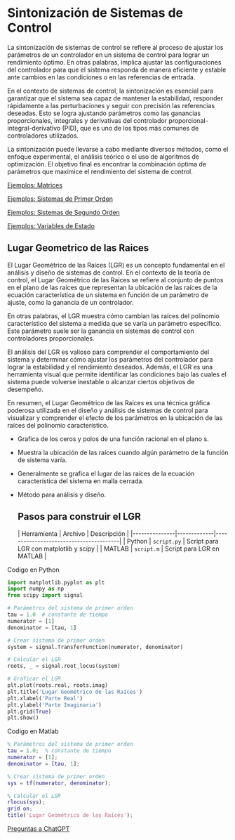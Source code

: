 # Sintonización de Sistemas de Control
La sintonización de sistemas de control se refiere al proceso de ajustar los parámetros de un controlador en un sistema de control para lograr un rendimiento óptimo. En otras palabras, implica ajustar las configuraciones del controlador para que el sistema responda de manera eficiente y estable ante cambios en las condiciones o en las referencias de entrada.

En el contexto de sistemas de control, la sintonización es esencial para garantizar que el sistema sea capaz de mantener la estabilidad, responder rápidamente a las perturbaciones y seguir con precisión las referencias deseadas. Esto se logra ajustando parámetros como las ganancias proporcionales, integrales y derivativas del controlador proporcional-integral-derivativo (PID), que es uno de los tipos más comunes de controladores utilizados.

La sintonización puede llevarse a cabo mediante diversos métodos, como el enfoque experimental, el análisis teórico o el uso de algoritmos de optimización. El objetivo final es encontrar la combinación óptima de parámetros que maximice el rendimiento del sistema de control.

[Ejemplos: Matrices](Ejemplos/Matrices/README.md)

[Ejemplos: Sistemas de Primer Orden](/Ejemplos/Sistemas1Orden/README.md)

[Ejemplos: Sistemas de Segundo Orden](/Ejemplos/Sistema2Orden/README.md)

[Ejemplos: Variables de Estado](/Ejemplos/VariablesEstado/README.md)

## Lugar Geometrico de las Raices
El Lugar Geométrico de las Raíces (LGR) es un concepto fundamental en el análisis y diseño de sistemas de control. En el contexto de la teoría de control, el Lugar Geométrico de las Raíces se refiere al conjunto de puntos en el plano de las raíces que representan la ubicación de las raíces de la ecuación característica de un sistema en función de un parámetro de ajuste, como la ganancia de un controlador.

En otras palabras, el LGR muestra cómo cambian las raíces del polinomio característico del sistema a medida que se varía un parámetro específico. Este parámetro suele ser la ganancia en sistemas de control con controladores proporcionales.

El análisis del LGR es valioso para comprender el comportamiento del sistema y determinar cómo ajustar los parámetros del controlador para lograr la estabilidad y el rendimiento deseados. Además, el LGR es una herramienta visual que permite identificar las condiciones bajo las cuales el sistema puede volverse inestable o alcanzar ciertos objetivos de desempeño.

En resumen, el Lugar Geométrico de las Raíces es una técnica gráfica poderosa utilizada en el diseño y análisis de sistemas de control para visualizar y comprender el efecto de los parámetros en la ubicación de las raíces del polinomio característico.

- Grafica de los ceros y polos de una función racional en el plano s.
- Muestra la ubicación de las raíces cuando algún parámetro de la función de sistema varía.
- Generalmente se grafica el lugar de las raíces de la ecuación característica del sistema en malla cerrada.
- Método para análisis y diseño.

  ## Pasos para construir el LGR
  
  | Herramienta   | Archivo     | Descripción                            |
|---------------|-------------|----------------------------------------|
| Python        | `script.py` | Script para LGR con matplotlib y scipy |
| MATLAB        | `script.m`  | Script para LGR en MATLAB              |
  
Codigo en Python
```python
import matplotlib.pyplot as plt
import numpy as np
from scipy import signal

# Parámetros del sistema de primer orden
tau = 1.0  # constante de tiempo
numerator = [1]
denominator = [tau, 1]

# Crear sistema de primer orden
system = signal.TransferFunction(numerator, denominator)

# Calcular el LGR
roots, _ = signal.root_locus(system)

# Graficar el LGR
plt.plot(roots.real, roots.imag)
plt.title('Lugar Geométrico de las Raíces')
plt.xlabel('Parte Real')
plt.ylabel('Parte Imaginaria')
plt.grid(True)
plt.show()
```

Codigo en Matlab
```matlab
% Parámetros del sistema de primer orden
tau = 1.0;  % constante de tiempo
numerator = [1];
denominator = [tau, 1];

% Crear sistema de primer orden
sys = tf(numerator, denominator);

% Calcular el LGR
rlocus(sys);
grid on;
title('Lugar Geométrico de las Raíces');
```
[Preguntas a ChatGPT](ChatGPT.md)
